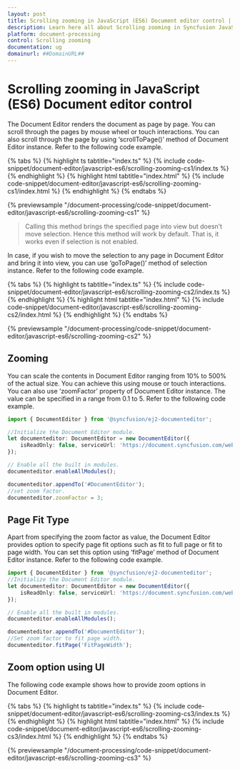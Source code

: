 ```yaml
---
layout: post
title: Scrolling zooming in JavaScript (ES6) Document editor control | Syncfusion
description: Learn here all about Scrolling zooming in Syncfusion JavaScript (ES6) Document editor control of Syncfusion Essential JS 2 and more.
platform: document-processing
control: Scrolling zooming 
documentation: ug
domainurl: ##DomainURL##
---
```


# Scrolling zooming in JavaScript (ES6) Document editor control

The Document Editor renders the document as page by page. You can scroll through the pages by mouse wheel or touch interactions. You can also scroll through the page by using ‘scrollToPage()’ method of Document Editor instance. Refer to the following code example.

 

 {% tabs %}
{% highlight ts tabtitle="index.ts" %}
{% include code-snippet/document-editor/javascript-es6/scrolling-zooming-cs1/index.ts %}
{% endhighlight %}
{% highlight html tabtitle="index.html" %}
{% include code-snippet/document-editor/javascript-es6/scrolling-zooming-cs1/index.html %}
{% endhighlight %}
{% endtabs %}
        
{% previewsample "/document-processing/code-snippet/document-editor/javascript-es6/scrolling-zooming-cs1" %}

> Calling this method brings the specified page into view but doesn’t move selection. Hence this method will work by default. That is, it works even if selection is not enabled.

In case, if you wish to move the selection to any page in Document Editor and bring it into view, you can use ‘goToPage()’ method of selection instance. Refer to the following code example.

 

 {% tabs %}
{% highlight ts tabtitle="index.ts" %}
{% include code-snippet/document-editor/javascript-es6/scrolling-zooming-cs2/index.ts %}
{% endhighlight %}
{% highlight html tabtitle="index.html" %}
{% include code-snippet/document-editor/javascript-es6/scrolling-zooming-cs2/index.html %}
{% endhighlight %}
{% endtabs %}
        
{% previewsample "/document-processing/code-snippet/document-editor/javascript-es6/scrolling-zooming-cs2" %}

## Zooming

You can scale the contents in Document Editor ranging from 10% to 500% of the actual size. You can achieve this using mouse or touch interactions. You can also use ‘zoomFactor’ property of Document Editor instance. The value can be specified in a range from 0.1 to 5. Refer to the following code example.

```ts
import { DocumentEditor } from '@syncfusion/ej2-documenteditor';

//Initialize the Document Editor module.
let documenteditor: DocumentEditor = new DocumentEditor({
    isReadOnly: false, serviceUrl: 'https://document.syncfusion.com/web-services/docx-editor/api/documenteditor/'
});

// Enable all the built in modules.
documenteditor.enableAllModules();

documenteditor.appendTo('#DocumentEditor');
//set zoom factor.
documenteditor.zoomFactor = 3;
```

## Page Fit Type

Apart from specifying the zoom factor as value, the Document Editor provides option to specify page fit options such as fit to full page or fit to page width. You can set this option using ‘fitPage’ method of Document Editor instance. Refer to the following code example.

```ts
import { DocumentEditor } from '@syncfusion/ej2-documenteditor';
//Initialize the Document Editor module.
let documenteditor: DocumentEditor = new DocumentEditor({
    isReadOnly: false, serviceUrl: 'https://document.syncfusion.com/web-services/docx-editor/api/documenteditor/'
});

// Enable all the built in modules.
documenteditor.enableAllModules();

documenteditor.appendTo('#DocumentEditor');
//Set zoom factor to fit page width.
documenteditor.fitPage('FitPageWidth');
```

## Zoom option using UI

The following code example shows how to provide zoom options in Document Editor.
 

 {% tabs %}
{% highlight ts tabtitle="index.ts" %}
{% include code-snippet/document-editor/javascript-es6/scrolling-zooming-cs3/index.ts %}
{% endhighlight %}
{% highlight html tabtitle="index.html" %}
{% include code-snippet/document-editor/javascript-es6/scrolling-zooming-cs3/index.html %}
{% endhighlight %}
{% endtabs %}
        
{% previewsample "/document-processing/code-snippet/document-editor/javascript-es6/scrolling-zooming-cs3" %}
